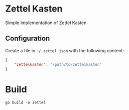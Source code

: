# Zettel Kasten
Simple implementation of Zettel Kasten

## Configuration

Create a file in `~/.zettel.json` with the following content:

```json
{
    "zettelkasten": "/path/to/zettelkasten"
}
```

# Build
```
go build -o zettel
```